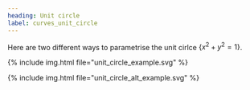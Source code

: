 ```yaml
---
heading: Unit circle
label: curves_unit_circle
---
```


Here are two different ways to parametrise the unit cirlce $\lbrace x^2 + y^2 = 1 \rbrace$.

{% include img.html file="unit_circle_example.svg" %}

{% include img.html file="unit_circle_alt_example.svg" %}
